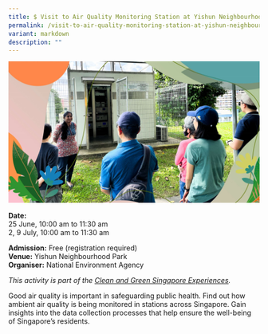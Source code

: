 ```yaml
---
title: $ Visit to Air Quality Monitoring Station at Yishun Neighbourhood Park
permalink: /visit-to-air-quality-monitoring-station-at-yishun-neighbourhood-park/
variant: markdown
description: ""
---
```

![Air Quality Monitoring ](/images/Tours/Air_Quality_Monitoring.jpg)

**Date:** <br>
25 June, 10:00 am to 11:30 am <br>
2, 9 July, 10:00 am to 11:30 am<br>

**Admission:** Free (registration required) <br>
**Venue:** Yishun Neighbourhood Park<br>
**Organiser:** National Environment Agency

*This activity is part of the [Clean and Green Singapore Experiences](https://www.cgs.gov.sg/cgs-experiences).*

Good air quality is important in safeguarding public health. Find out how ambient air quality is being monitored in stations across Singapore. Gain insights into the data collection processes that help ensure the well-being of Singapore’s residents.

<a class="btn-link" target="_blank" href="https://www.eventbrite.sg/e/a-breath-of-fresh-air-singapores-ambient-air-quality-monitoring-stations-tickets-643525601397">
	<img src="/images/gogreensg_website-32.png">
</a>

<style>
	.btn-link {
		display: none;
	}
	a.btn-link[target="_blank"]:after {
	display: none;
}
	.btn-link > img {
		width: 100%;
	}
</style>
